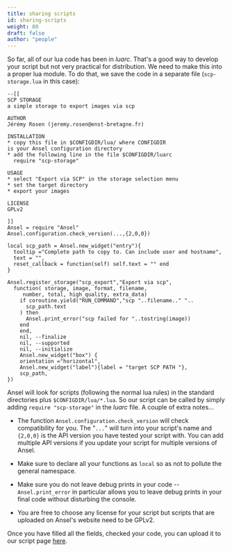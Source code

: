 ```yaml
---
title: sharing scripts
id: sharing-scripts
weight: 80
draft: false
author: "people"
---
```


So far, all of our lua code has been in _luarc_. That's a good way to develop your script but not very practical for distribution. We need to make this into a proper lua module. To do that, we save the code in a separate file (`scp-storage.lua` in this case):

```
--[[
SCP STORAGE
a simple storage to export images via scp

AUTHOR
Jérémy Rosen (jeremy.rosen@enst-bretagne.fr)

INSTALLATION
* copy this file in $CONFIGDIR/lua/ where CONFIGDIR
is your Ansel configuration directory
* add the following line in the file $CONFIGDIR/luarc
  require "scp-storage"

USAGE
* select "Export via SCP" in the storage selection menu
* set the target directory
* export your images

LICENSE
GPLv2

]]
Ansel = require "Ansel"
Ansel.configuration.check_version(...,{2,0,0})

local scp_path = Ansel.new_widget("entry"){
  tooltip ="Complete path to copy to. Can include user and hostname",
  text = "",
  reset_callback = function(self) self.text = "" end
}

Ansel.register_storage("scp_export","Export via scp",
  function( storage, image, format, filename,
     number, total, high_quality, extra_data)
    if coroutine.yield("RUN_COMMAND","scp "..filename.." "..
      scp_path.text
    ) then
      Ansel.print_error("scp failed for "..tostring(image))
    end
    end,
    nil, --finalize
    nil, --supported
    nil, --initialize
    Ansel.new_widget("box") {
    orientation ="horizontal",
    Ansel.new_widget("label"){label = "target SCP PATH "},
    scp_path,
})
```

Ansel will look for scripts (following the normal lua rules) in the standard directories plus `$CONFIGDIR/lua/*.lua`. So our script can be called by simply adding `require "scp-storage"` in the _luarc_ file. A couple of extra notes...

- The function `Ansel.configuration.check_version` will check compatibility for you. The "`...`" will turn into your script's name and `{2,0,0}` is the API version you have tested your script with. You can add multiple API versions if you update your script for multiple versions of Ansel.

- Make sure to declare all your functions as `local` so as not to pollute the general namespace.

- Make sure you do not leave debug prints in your code -- `Ansel.print_error` in particular allows you to leave debug prints in your final code without disturbing the console.

- You are free to choose any license for your script but scripts that are uploaded on Ansel's website need to be GPLv2.

Once you have filled all the fields, checked your code, you can upload it to our script page [here](https://github.com/darktable-org/lua-scripts).

